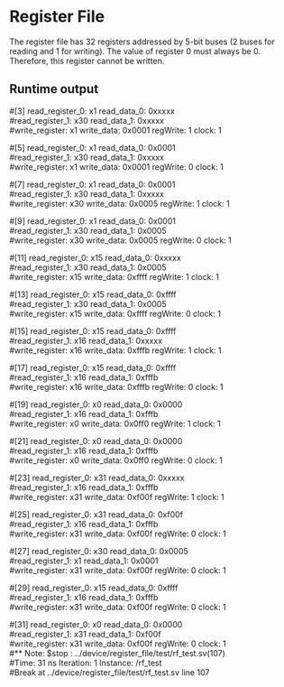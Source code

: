 # Register File

The register file has 32 registers addressed by 5-bit buses (2 buses for reading and 1 for writing). The value of register 0 must always be 0. Therefore, this register cannot be written.

## Runtime output

#[3] read_register_0: x1 read_data_0: 0xxxxx  
#read_register_1: x30 read_data_1: 0xxxxx  
#write_register: x1 write_data: 0x0001 regWrite: 1 clock: 1  

#[5] read_register_0: x1 read_data_0: 0x0001  
#read_register_1: x30 read_data_1: 0xxxxx  
#write_register: x1 write_data: 0x0001 regWrite: 0 clock: 1  

#[7] read_register_0: x1 read_data_0: 0x0001  
#read_register_1: x30 read_data_1: 0xxxxx  
#write_register: x30 write_data: 0x0005 regWrite: 1 clock: 1  

#[9] read_register_0: x1 read_data_0: 0x0001  
#read_register_1: x30 read_data_1: 0x0005  
#write_register: x30 write_data: 0x0005 regWrite: 0 clock: 1  

#[11] read_register_0: x15 read_data_0: 0xxxxx  
#read_register_1: x30 read_data_1: 0x0005  
#write_register: x15 write_data: 0xffff regWrite: 1 clock: 1  

#[13] read_register_0: x15 read_data_0: 0xffff  
#read_register_1: x30 read_data_1: 0x0005  
#write_register: x15 write_data: 0xffff regWrite: 0 clock: 1  

#[15] read_register_0: x15 read_data_0: 0xffff  
#read_register_1: x16 read_data_1: 0xxxxx  
#write_register: x16 write_data: 0xfffb regWrite: 1 clock: 1  

#[17] read_register_0: x15 read_data_0: 0xffff  
#read_register_1: x16 read_data_1: 0xfffb  
#write_register: x16 write_data: 0xfffb regWrite: 0 clock: 1  

#[19] read_register_0: x0 read_data_0: 0x0000  
#read_register_1: x16 read_data_1: 0xfffb  
#write_register: x0 write_data: 0x0ff0 regWrite: 1 clock: 1  

#[21] read_register_0: x0 read_data_0: 0x0000  
#read_register_1: x16 read_data_1: 0xfffb  
#write_register: x0 write_data: 0x0ff0 regWrite: 0 clock: 1  

#[23] read_register_0: x31 read_data_0: 0xxxxx  
#read_register_1: x16 read_data_1: 0xfffb  
#write_register: x31 write_data: 0xf00f regWrite: 1 clock: 1  

#[25] read_register_0: x31 read_data_0: 0xf00f  
#read_register_1: x16 read_data_1: 0xfffb  
#write_register: x31 write_data: 0xf00f regWrite: 0 clock: 1  

#[27] read_register_0: x30 read_data_0: 0x0005  
#read_register_1: x1 read_data_1: 0x0001  
#write_register: x31 write_data: 0xf00f regWrite: 0 clock: 1  

#[29] read_register_0: x15 read_data_0: 0xffff  
#read_register_1: x16 read_data_1: 0xfffb  
#write_register: x31 write_data: 0xf00f regWrite: 0 clock: 1  

#[31] read_register_0: x0 read_data_0: 0x0000  
#read_register_1: x31 read_data_1: 0xf00f  
#write_register: x31 write_data: 0xf00f regWrite: 0 clock: 1  
#** Note: $stop    : ../device/register_file/test/rf_test.sv(107)  
#Time: 31 ns  Iteration: 1  Instance: /rf_test  
#Break at ../device/register_file/test/rf_test.sv line 107  